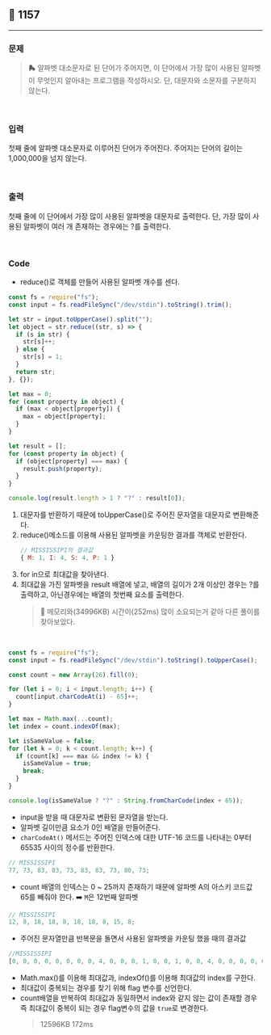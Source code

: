 ## 📮 1157

---

### 문제

> **🛼** 알파벳 대소문자로 된 단어가 주어지면, 이 단어에서 가장 많이 사용된 알파벳이 무엇인지 알아내는 프로그램을 작성하시오. 단, 대문자와 소문자를 구분하지 않는다.

<br />

### 입력

첫째 줄에 알파벳 대소문자로 이루어진 단어가 주어진다. 주어지는 단어의 길이는 1,000,000을 넘지 않는다.

<br />

### 출력

첫째 줄에 이 단어에서 가장 많이 사용된 알파벳을 대문자로 출력한다. 단, 가장 많이 사용된 알파벳이 여러 개 존재하는 경우에는 ?를 출력한다.

<br />

### Code

- reduce()로 객체를 만들어 사용된 알파벳 개수를 센다.

```javascript
const fs = require("fs");
const input = fs.readFileSync("/dev/stdin").toString().trim();

let str = input.toUpperCase().split("");
let object = str.reduce((str, s) => {
  if (s in str) {
    str[s]++;
  } else {
    str[s] = 1;
  }
  return str;
}, {});

let max = 0;
for (const property in object) {
  if (max < object[property]) {
    max = object[property];
  }
}

let result = [];
for (const property in object) {
  if (object[property] === max) {
    result.push(property);
  }
}

console.log(result.length > 1 ? "?" : result[0]);
```

1. 대문자를 반환하기 때문에 toUpperCase()로 주어진 문자열을 대문자로 변환해준다.
2. reduce()메소드를 이용해 사용된 알파벳을 카운팅한 결과를 객체로 반환한다.
   ```javascript
   // MISSISSIPI의 결과값
   { M: 1, I: 4, S: 4, P: 1 }
   ```
3. for in으로 최대값을 찾아낸다.
4. 최대값을 가진 알파벳을 result 배열에 넣고, 배열의 길이가 2개 이상인 경우는 ?를 출력하고, 아닌경우에는 배열의 첫번째 요소를 출력한다.
   > 🥕 메모리와(34996KB) 시간이(252ms) 많이 소요되는거 같아 다른 풀이를 찾아보았다.

<br />

```javascript
const fs = require("fs");
const input = fs.readFileSync("/dev/stdin").toString().toUpperCase();

const count = new Array(26).fill(0);

for (let i = 0; i < input.length; i++) {
  count[input.charCodeAt(i) - 65]++;
}

let max = Math.max(...count);
let index = count.indexOf(max);

let isSameValue = false;
for (let k = 0; k < count.length; k++) {
  if (count[k] === max && index != k) {
    isSameValue = true;
    break;
  }
}

console.log(isSameValue ? "?" : String.fromCharCode(index + 65));
```

- input을 받을 때 대문자로 변환된 문자열을 받는다.
- 알파벳 길이만큼 요소가 0인 배열을 만들어준다.
- `charCodeAt()` 메서드는 주어진 인덱스에 대한 UTF-16 코드를 나타내는 0부터 65535 사이의 정수를 반환한다.

```javascript
// MISSISSIPI
77, 73, 83, 83, 73, 83, 83, 73, 80, 73;
```

- count 배열의 인덱스는 0 ~ 25까지 존재하기 때문에 알파벳 A의 아스키 코드값 65를 빼줘야 한다. ➡️ `M`은 12번째 알파벳

```javascript
// MISSISSIPI
12, 8, 18, 18, 8, 18, 18, 8, 15, 8;
```

- 주어진 문자열만큼 반복문을 돌면서 사용된 알파벳을 카운팅 했을 때의 결과값

```javascript
//MISSISSIPI
[0, 0, 0, 0, 0, 0, 0, 0, 4, 0, 0, 0, 1, 0, 0, 1, 0, 0, 4, 0, 0, 0, 0, 0, 0, 0];
```

- Math.max()를 이용해 최대값과, indexOf()를 이용해 최대값의 index를 구한다.
- 최대값이 중복되는 경우를 찾기 위해 flag 변수를 선언한다.
- count배열을 반복하여 최대값과 동일하면서 index와 같지 않는 값이 존재할 경우 즉 최대값이 중복이 되는 경우 flag변수의 값을 `true`로 변경한다.
  > 12596KB 172ms
